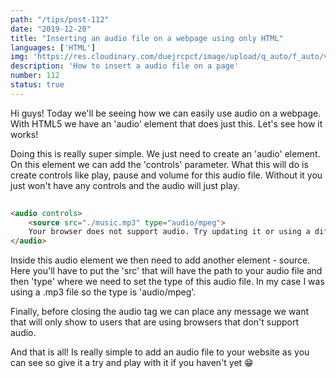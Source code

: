 ```yaml
---
path: "/tips/post-112"
date: "2019-12-20"
title: "Inserting an audio file on a webpage using only HTML"
languages: ['HTML']
img: 'https://res.cloudinary.com/duejrcpct/image/upload/q_auto/f_auto/v1587499125/tips/112-1_gimw3e.png'
description: 'How to insert a audio file on a page'
number: 112
status: true
---
```


Hi guys! Today we'll be seeing how we can easily use audio on a webpage. With HTML5 we have an 'audio' element that does just this. Let's see how it works!

Doing this is really super simple. We just need to create an 'audio' element. On this element we can add the 'controls' parameter. What this will do is create controls like play, pause and volume for this audio file. Without it you just won't have any controls and the audio will just play.

```html
 
<audio controls>
    <source src="./music.mp3" type="audio/mpeg">
    Your browser does not support audio. Try updating it or using a different one
</audio>

```

Inside this audio element we then need to add another element - source. Here you'll have to put the 'src' that will have the path to your audio file and then 'type' where we need to set the type of this audio file. In my case I was using a .mp3 file so the type is 'audio/mpeg'.

Finally, before closing the audio tag we can place any message we want that will only show to users that are using browsers that don't support audio.

And that is all! Is really simple to add an audio file to your website as you can see so give it a try and play with it if you haven't yet 😁
